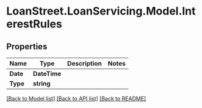 # LoanStreet.LoanServicing.Model.InterestRules
## Properties

Name | Type | Description | Notes
------------ | ------------- | ------------- | -------------
**Date** | **DateTime** |  | 
**Type** | **string** |  | 

[[Back to Model list]](../README.md#documentation-for-models) [[Back to API list]](../README.md#documentation-for-api-endpoints) [[Back to README]](../README.md)

